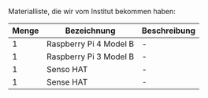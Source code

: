 Materialliste, die wir vom Institut bekommen haben:

| Menge | Bezeichnung | Beschreibung |
| ----- | ----------- | ------------ |
| 1 | Raspberry Pi 4 Model B | - |
| 1 | Raspberry Pi 3 Model B | - |
| 1 | Senso HAT | - |
| 1 | Sense HAT | - | 
